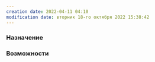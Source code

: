 ```yaml
---
creation date: 2022-04-11 04:10
modification date: вторник 18-го октября 2022 15:38:42
---
```


### Назначение

### Возможности 